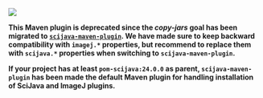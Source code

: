 [![](https://github.com/imagej/imagej-maven-plugin/actions/workflows/build-main.yml/badge.svg)](https://github.com/imagej/imagej-maven-plugin/actions/workflows/build-main.yml)

**This Maven plugin is deprecated since the _copy-jars_ goal has been migrated to [`scijava-maven-plugin`](https://github.com/scijava/scijava-maven-plugin). We have made sure to keep backward compatibility with `imagej.*` properties, but recommend to replace them with `scijava.*` properties when switching to `scijava-maven-plugin`.**

**If your project has at least `pom-scijava:24.0.0` as parent, `scijava-maven-plugin` has been made the default Maven plugin for handling installation of SciJava and ImageJ plugins.**
